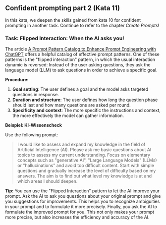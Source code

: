 ## Confident prompting part 2 (Kata 11)

In this kata, we deepen the skills gained from kata 10 for confident prompting in another task. Continue to refer to the chapter *Create Prompts*!

### Task: Flipped Interaction: When the AI asks you!

The article [A Prompt Pattern Catalog to Enhance Prompt Engineering with ChatGPT](https://arxiv.org/pdf/2302.11382.pdf) offers a helpful catalog of effective prompt patterns. One of these patterns is the "flipped interaction" pattern, in which the usual interaction dynamic is reversed: Instead of the user asking questions, they ask the language model (LLM) to ask questions in order to achieve a specific goal.

**Procedure:**

1. **Goal setting**: The user defines a goal and the model asks targeted questions in response.
2. **Duration and structure**: The user defines how long the question phase should last and how many questions are asked per round.
3. **Specificity and context**: The more specific the instructions and context, the more effectively the model can gather information.

**Beispiel: KI-Wissenscheck**

Use the following prompt:

> I would like to assess and expand my knowledge in the field of Artificial Intelligence (AI). Please ask me basic questions about AI topics to assess my current understanding. Focus on elementary concepts such as "generative AI", "Large Language Models" (LLMs) or "hallucinations" and avoid too difficult content. Start with simple questions and gradually increase the level of difficulty based on my answers. The aim is to find out what level my knowledge is at and which areas I should deepen.

**Tip:** You can use the "Flipped Interaction" pattern to let the AI improve your prompt. Ask the AI to ask you questions about your original prompt and give you suggestions for improvements. This helps you to recognize ambiguities in your prompt and to formulate it more precisely. Finally, you ask the AI to formulate the improved prompt for you. This not only makes your prompt more precise, but also increases the efficiency and accuracy of the AI.
